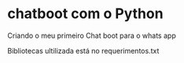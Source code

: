 # chatboot com o Python

Criando o meu primeiro Chat boot para o whats app

Bibliotecas ultilizada está no requerimentos.txt

